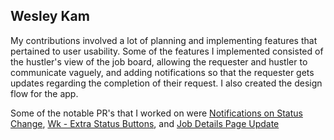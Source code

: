 ## Wesley Kam

My contributions involved a lot of planning and implementing features that pertained to user usability. Some of the features I implemented consisted of the hustler's view of the job board, allowing the requester and hustler to communicate vaguely, and adding notifications so that the requester gets updates regarding the completion of their request. I also created the design flow for the app.

Some of the notable PR's that I worked on were [Notifications on Status Change](https://github.com/ucsb-cs184-f23/pj-android-02/pull/112), [Wk - Extra Status Buttons](https://github.com/ucsb-cs184-f23/pj-android-02/pull/107), and [Job Details Page Update](https://github.com/ucsb-cs184-f23/pj-android-02/pull/94)
